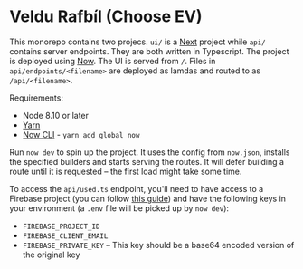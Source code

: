 # Veldu Rafbíl (Choose EV)

This monorepo contains two projecs. `ui/` is a [Next](https://nextjs.org) project while `api/` contains server endpoints. They are both written in Typescript. The project is deployed using [Now](http://now.sh). The UI is served from `/`. Files in `api/endpoints/<filename>` are deployed as lamdas and routed to as `/api/<filename>`. 

Requirements:

- Node 8.10 or later
- [Yarn](https://yarnpkg.com)
- [Now CLI](https://zeit.co/download) - `yarn add global now`

Run `now dev` to spin up the project. It uses the config from `now.json`, installs the specified builders and starts serving the routes. It will defer building a route until it is requested – the first load might take some time.

To access the `api/used.ts` endpoint, you'll need to have access to a Firebase project (you can follow [this guide](https://firebase.google.com/docs/web/setup)) and have the following keys in your environment (a `.env` file will be picked up by `now dev`):

- `FIREBASE_PROJECT_ID`
- `FIREBASE_CLIENT_EMAIL`
- `FIREBASE_PRIVATE_KEY` – This key should be a base64 encoded version of the original key
